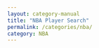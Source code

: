 ```yaml
---
layout: category-manual
title: "NBA Player Search"
permalink: /categories/nba/
category: NBA
---
```


